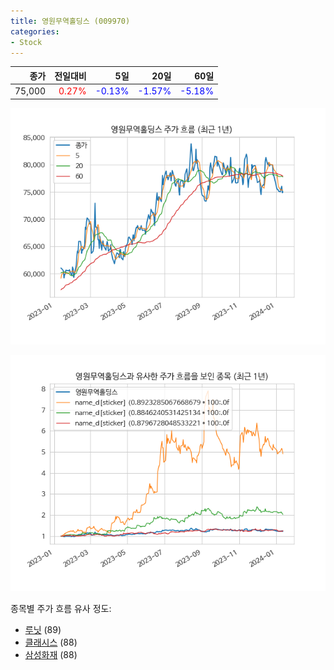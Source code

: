 ```yaml
---
title: 영원무역홀딩스 (009970)
categories:
- Stock
---
```


|종가|전일대비|5일|20일|60일|
|---:|-------:|--:|---:|---:|
|75,000|<span style="color: red">0.27%</span>|<span style="color: blue">-0.13%</span>|<span style="color: blue">-1.57%</span>|<span style="color: blue">-5.18%</span>|


<!-- more -->

![009970](/assets/images/stock/009970.png)

![009970](/assets/images/stock/009970_sim.png)

종목별 주가 흐름 유사 정도:
- [루닛](/stock/328130/) (89)
- [클래시스](/stock/214150/) (88)
- [삼성화재](/stock/000810/) (88)